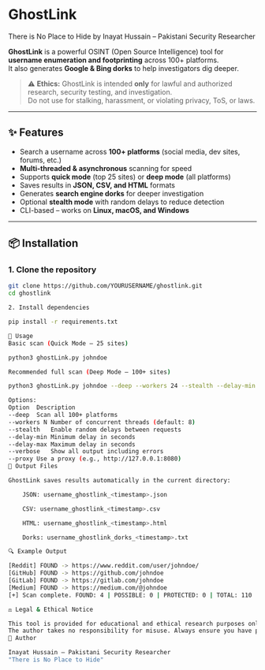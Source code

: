 # GhostLink
There is No Place to Hide
by Inayat Hussain – Pakistani Security Researcher


**GhostLink** is a powerful OSINT (Open Source Intelligence) tool for **username enumeration and footprinting** across 100+ platforms.  
It also generates **Google & Bing dorks** to help investigators dig deeper.

> ⚠ **Ethics:** GhostLink is intended **only** for lawful and authorized research, security testing, and investigation.  
> Do not use for stalking, harassment, or violating privacy, ToS, or laws.  

---

## ✨ Features
- Search a username across **100+ platforms** (social media, dev sites, forums, etc.)
- **Multi-threaded & asynchronous** scanning for speed
- Supports **quick mode** (top 25 sites) or **deep mode** (all platforms)
- Saves results in **JSON, CSV, and HTML** formats
- Generates **search engine dorks** for deeper investigation
- Optional **stealth mode** with random delays to reduce detection
- CLI-based – works on **Linux, macOS, and Windows**

---

## 📦 Installation

### 1. Clone the repository
```bash
git clone https://github.com/YOURUSERNAME/ghostlink.git
cd ghostlink

2. Install dependencies

pip install -r requirements.txt

🚀 Usage
Basic scan (Quick Mode – 25 sites)

python3 ghostLink.py johndoe

Recommended full scan (Deep Mode – 100+ sites)

python3 ghostLink.py johndoe --deep --workers 24 --stealth --delay-min 0.5 --delay-max 1.5 --verbose

Options:
Option	Description
--deep	Scan all 100+ platforms
--workers N	Number of concurrent threads (default: 8)
--stealth	Enable random delays between requests
--delay-min	Minimum delay in seconds
--delay-max	Maximum delay in seconds
--verbose	Show all output including errors
--proxy	Use a proxy (e.g., http://127.0.0.1:8080)
📂 Output Files

GhostLink saves results automatically in the current directory:

    JSON: username_ghostlink_<timestamp>.json

    CSV: username_ghostlink_<timestamp>.csv

    HTML: username_ghostlink_<timestamp>.html

    Dorks: username_ghostlink_dorks_<timestamp>.txt

🔍 Example Output

[Reddit] FOUND -> https://www.reddit.com/user/johndoe/
[GitHub] FOUND -> https://github.com/johndoe
[GitLab] FOUND -> https://gitlab.com/johndoe
[Medium] FOUND -> https://medium.com/@johndoe
[+] Scan complete. FOUND: 4 | POSSIBLE: 0 | PROTECTED: 0 | TOTAL: 110

⚖ Legal & Ethical Notice

This tool is provided for educational and ethical research purposes only.
The author takes no responsibility for misuse. Always ensure you have permission before scanning or gathering data.
👤 Author

Inayat Hussain – Pakistani Security Researcher
"There is No Place to Hide"
